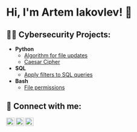 <h1>Hi, I'm Artem Iakovlev! 👋

<h2>👨‍💻 Cybersecurity Projects:</h2>

- <b>Python</b>
  - [Algorithm for file updates](https://github.com/artemino1/AlgorithmForFileUpdates/blob/main/README.md)
  - [Caesar Cipher](https://github.com/artemino1/CaesarCipherProject/blob/main/README.md)
- <b>SQL</b>
  - [Apply filters to SQL queries](https://github.com/artemino1/Apply-filters-to-SQL-queries/blob/main/README.md)
- <b>Bash</b>
  - [File permissions](https://github.com/artemino1/File-permissions/blob/main/README.md)

<h2> 🤳 Connect with me:</h2>

[<img align="left" alt="artemino1 | LinkedIn" width="22px" src="https://cdn.jsdelivr.net/npm/simple-icons@v3/icons/linkedin.svg" />][linkedin]
[<img align="left" alt="artemino1 | Telegram" width="22px" src="https://cdn.jsdelivr.net/npm/simple-icons@v3/icons/telegram.svg" />][telegram]
[<img align="left" alt="artemino1 | Discord" width="22px" src="https://cdn.jsdelivr.net/npm/simple-icons@v3/icons/discord.svg" />][discord]

[linkedin]: https://linkedin.com/in/artem-iakovlev-infosec
[telegram]: https://t.me/cottonroller
[discord]: https://discordapp.com/users/Mino#1391415

<!--
**artemino1/artemino1** is a ✨ _special_ ✨ repository because its `README.md` (this file) appears on your GitHub profile.

Here are some ideas to get you started:

- 🔭 I’m currently working on ...
- 🌱 I’m currently learning ...
- 👯 I’m looking to collaborate on ...
- 🤔 I’m looking for help with ...
- 💬 Ask me about ...
- 📫 How to reach me: ...
- 😄 Pronouns: ...
- ⚡ Fun fact: ...
-->
